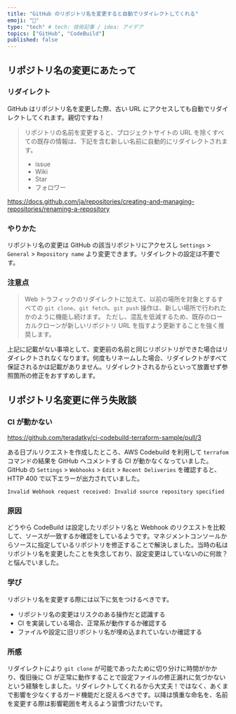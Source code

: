```yaml
---
title: "GitHub のリポジトリ名を変更すると自動でリダイレクトしてくれる"
emoji: "🚚"
type: "tech" # tech: 技術記事 / idea: アイデア
topics: ["GitHub", "CodeBuild"]
published: false
---
```


## リポジトリ名の変更にあたって

### リダイレクト

GitHub はリポジトリ名を変更した際、古い URL にアクセスしても自動でリダイレクトしてくれます。親切ですね！

> リポジトリの名前を変更すると、プロジェクトサイトの URL を除くすべての既存の情報は、下記を含む新しい名前に自動的にリダイレクトされます。
>
> - issue
> - Wiki
> - Star
> - フォロワー

https://docs.github.com/ja/repositories/creating-and-managing-repositories/renaming-a-repository

### やりかた

リポジトリ名の変更は GitHub の該当リポジトリにアクセスし `Settings` > `General` > `Repository name` より変更できます。リダイレクトの設定は不要です。

### 注意点

> Web トラフィックのリダイレクトに加えて、以前の場所を対象とするすべての `git clone`、`git fetch`、`git push` 操作は、新しい場所で行われたかのように機能し続けます。 ただし、混乱を低減するため、既存のローカルクローンが新しいリポジトリ URL を指すよう更新することを強く推奨します。

上記に記載がない事項として、変更前の名前と同じリポジトリができた場合はリダイレクトされなくなります。何度もリネームした場合、リダイレクトがすべて保証されるかは記載がありません。リダイレクトされるからといって放置せず参照箇所の修正をおすすめします。

## リポジトリ名変更に伴う失敗談

### CI が動かない

https://github.com/teradatky/ci-codebuild-terraform-sample/pull/3

ある日プルリクエストを作成したところ、AWS Codebuild を利用して `terrafom` コマンドの結果を GitHub へコメントする CI が動かなくなっていました。GitHub の `Settings` > `Webhooks` > `Edit` > `Recent Deliveries` を確認すると、HTTP 400 で以下エラーが出力されていました。

```text
Invalid Webhook request received: Invalid source repository specified
```

### 原因

どうやら CodeBuild は設定したリポジトリ名と Webhook のリクエストを比較して、ソースが一致するか確認をしているようです。マネジメントコンソールからソースに指定しているリポジトリを修正することで解決しました。当時の私はリポジトリ名を変更したことを失念しており、設定変更はしていないのに何故？と悩んでいました。

### 学び

リポジトリ名を変更する際には以下に気をつけるべきです。

- リポジトリ名の変更はリスクのある操作だと認識する
- CI を実装している場合、正常系が動作するか確認する
- ファイルや設定に旧リポジトリ名が埋め込まれていないか確認する

### 所感

リダイレクトにより `git clone` が可能であったために切り分けに時間がかかり、復旧後に CI が正常に動作することで設定ファイルの修正漏れに気づかないという経験をしました。リダイレクトしてくれるから大丈夫！ではなく、あくまで影響を少なくするガード機能だと捉えるべきです。以降は慎重な命名を、名前を変更する際は影響範囲を考えるよう習慣づけたいです。
